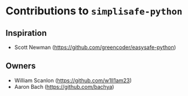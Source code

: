 # Contributions to `simplisafe-python`

## Inspiration

- Scott Newman (https://github.com/greencoder/easysafe-python)

## Owners

- William Scanlon (https://github.com/w1ll1am23)
- Aaron Bach (https://github.com/bachya)
